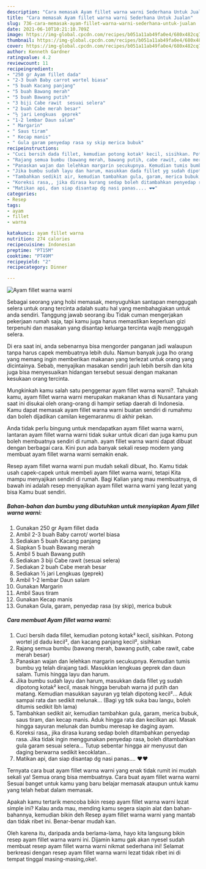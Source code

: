 ```yaml
---
description: "Cara memasak Ayam fillet warna warni Sederhana Untuk Jualan"
title: "Cara memasak Ayam fillet warna warni Sederhana Untuk Jualan"
slug: 736-cara-memasak-ayam-fillet-warna-warni-sederhana-untuk-jualan
date: 2021-06-10T10:21:10.709Z
image: https://img-global.cpcdn.com/recipes/b051a11ab49fa0e4/680x482cq70/ayam-fillet-warna-warni-foto-resep-utama.jpg
thumbnail: https://img-global.cpcdn.com/recipes/b051a11ab49fa0e4/680x482cq70/ayam-fillet-warna-warni-foto-resep-utama.jpg
cover: https://img-global.cpcdn.com/recipes/b051a11ab49fa0e4/680x482cq70/ayam-fillet-warna-warni-foto-resep-utama.jpg
author: Kenneth Gardner
ratingvalue: 4.2
reviewcount: 11
recipeingredient:
- "250 gr Ayam fillet dada"
- "2-3 buah Baby carrot wortel biasa"
- "5 buah Kacang panjang"
- "5 buah Bawang merah"
- "5 buah Bawang putih"
- "3 biji Cabe rawit  sesuai selera"
- "2 buah Cabe merah besar"
- "½ jari Lengkuas  geprek"
- "1-2 lembar Daun salam"
- " Margarin"
- " Saus tiram"
- " Kecap manis"
- " Gula garam penyedap rasa sy skip merica bubuk"
recipeinstructions:
- "Cuci bersih dada fillet, kemudian potong kotak² kecil, sisihkan. Potong wortel jd dadu kecil², dan kacang panjang kecil², sisihkan"
- "Rajang semua bumbu (bawang merah, bawang putih, cabe rawit, cabe merah besar)"
- "Panaskan wajan dan lelehkan margarin secukupnya. Kemudian tumis bumbu yg telah dirajang tadi. Masukkan lengkuas geprek dan daun salam. Tumis hingga layu dan harum."
- "Jika bumbu sudah layu dan harum, masukkan dada fillet yg sudah dipotong kotak² kecil, masak hingga berubah warna jd putih dan matang. Kemudian masukkan sayuran yg telah dipotong kecil²... Aduk sampai rata dan sedikit melunak... (Bagi yg tdk suka bau langu, boleh ditumis sedikit lbh lama)"
- "Tambahkan sedikit air, kemudian tambahkan gula, garam, merica bubuk, saus tiram, dan kecap manis. Aduk hingga rata dan kecilkan api. Masak hingga sayuran melunak dan bumbu meresap ke daging ayam."
- "Koreksi rasa,, jika dirasa kurang sedap boleh ditambahkan penyedap rasa. Jika tidak ingin menggunakan penyedap rasa, boleh ditambahkan gula garam sesuai selera... Tutup sebentar hingga air menyusut dan daging berwarna sedikit kecoklatan..."
- "Matikan api, dan siap disantap dg nasi panas.... ❤❤"
categories:
- Resep
tags:
- ayam
- fillet
- warna

katakunci: ayam fillet warna 
nutrition: 274 calories
recipecuisine: Indonesian
preptime: "PT15M"
cooktime: "PT49M"
recipeyield: "2"
recipecategory: Dinner

---
```



![Ayam fillet warna warni](https://img-global.cpcdn.com/recipes/b051a11ab49fa0e4/680x482cq70/ayam-fillet-warna-warni-foto-resep-utama.jpg)

Sebagai seorang yang hobi memasak, menyuguhkan santapan menggugah selera untuk orang tercinta adalah suatu hal yang membahagiakan untuk anda sendiri. Tanggung jawab seorang ibu Tidak cuman mengerjakan pekerjaan rumah saja, tapi kamu juga harus memastikan keperluan gizi terpenuhi dan masakan yang disantap keluarga tercinta wajib menggugah selera.

Di era  saat ini, anda sebenarnya bisa mengorder panganan jadi walaupun tanpa harus capek membuatnya lebih dulu. Namun banyak juga lho orang yang memang ingin memberikan makanan yang terlezat untuk orang yang dicintainya. Sebab, menyajikan masakan sendiri jauh lebih bersih dan kita juga bisa menyesuaikan hidangan tersebut sesuai dengan makanan kesukaan orang tercinta. 



Mungkinkah kamu salah satu penggemar ayam fillet warna warni?. Tahukah kamu, ayam fillet warna warni merupakan makanan khas di Nusantara yang saat ini disukai oleh orang-orang di hampir setiap daerah di Indonesia. Kamu dapat memasak ayam fillet warna warni buatan sendiri di rumahmu dan boleh dijadikan camilan kegemaranmu di akhir pekan.

Anda tidak perlu bingung untuk mendapatkan ayam fillet warna warni, lantaran ayam fillet warna warni tidak sukar untuk dicari dan juga kamu pun boleh membuatnya sendiri di rumah. ayam fillet warna warni dapat dibuat dengan berbagai cara. Kini pun ada banyak sekali resep modern yang membuat ayam fillet warna warni semakin enak.

Resep ayam fillet warna warni pun mudah sekali dibuat, lho. Kamu tidak usah capek-capek untuk membeli ayam fillet warna warni, tetapi Kita mampu menyajikan sendiri di rumah. Bagi Kalian yang mau membuatnya, di bawah ini adalah resep menyajikan ayam fillet warna warni yang lezat yang bisa Kamu buat sendiri.

<!--inarticleads1-->

##### Bahan-bahan dan bumbu yang dibutuhkan untuk menyiapkan Ayam fillet warna warni:

1. Gunakan 250 gr Ayam fillet dada
1. Ambil 2-3 buah Baby carrot/ wortel biasa
1. Sediakan 5 buah Kacang panjang
1. Siapkan 5 buah Bawang merah
1. Ambil 5 buah Bawang putih
1. Sediakan 3 biji Cabe rawit  (sesuai selera)
1. Sediakan 2 buah Cabe merah besar
1. Sediakan ½ jari Lengkuas  (geprek)
1. Ambil 1-2 lembar Daun salam
1. Gunakan  Margarin
1. Ambil  Saus tiram
1. Gunakan  Kecap manis
1. Gunakan  Gula, garam, penyedap rasa (sy skip), merica bubuk




<!--inarticleads2-->

##### Cara membuat Ayam fillet warna warni:

1. Cuci bersih dada fillet, kemudian potong kotak² kecil, sisihkan. Potong wortel jd dadu kecil², dan kacang panjang kecil², sisihkan
1. Rajang semua bumbu (bawang merah, bawang putih, cabe rawit, cabe merah besar)
1. Panaskan wajan dan lelehkan margarin secukupnya. Kemudian tumis bumbu yg telah dirajang tadi. Masukkan lengkuas geprek dan daun salam. Tumis hingga layu dan harum.
1. Jika bumbu sudah layu dan harum, masukkan dada fillet yg sudah dipotong kotak² kecil, masak hingga berubah warna jd putih dan matang. Kemudian masukkan sayuran yg telah dipotong kecil²... Aduk sampai rata dan sedikit melunak... (Bagi yg tdk suka bau langu, boleh ditumis sedikit lbh lama)
1. Tambahkan sedikit air, kemudian tambahkan gula, garam, merica bubuk, saus tiram, dan kecap manis. Aduk hingga rata dan kecilkan api. Masak hingga sayuran melunak dan bumbu meresap ke daging ayam.
1. Koreksi rasa,, jika dirasa kurang sedap boleh ditambahkan penyedap rasa. Jika tidak ingin menggunakan penyedap rasa, boleh ditambahkan gula garam sesuai selera... Tutup sebentar hingga air menyusut dan daging berwarna sedikit kecoklatan...
1. Matikan api, dan siap disantap dg nasi panas.... ❤❤




Ternyata cara buat ayam fillet warna warni yang enak tidak rumit ini mudah sekali ya! Semua orang bisa membuatnya. Cara buat ayam fillet warna warni Sesuai banget untuk kamu yang baru belajar memasak ataupun untuk kamu yang telah hebat dalam memasak.

Apakah kamu tertarik mencoba bikin resep ayam fillet warna warni lezat simple ini? Kalau anda mau, mending kamu segera siapin alat dan bahan-bahannya, kemudian bikin deh Resep ayam fillet warna warni yang mantab dan tidak ribet ini. Benar-benar mudah kan. 

Oleh karena itu, daripada anda berlama-lama, hayo kita langsung bikin resep ayam fillet warna warni ini. Dijamin kamu gak akan nyesel sudah membuat resep ayam fillet warna warni nikmat sederhana ini! Selamat berkreasi dengan resep ayam fillet warna warni lezat tidak ribet ini di tempat tinggal masing-masing,oke!.

